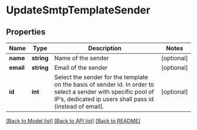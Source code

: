 # UpdateSmtpTemplateSender

## Properties
Name | Type | Description | Notes
------------ | ------------- | ------------- | -------------
**name** | **string** | Name of the sender | [optional] 
**email** | **string** | Email of the sender | [optional] 
**id** | **int** | Select the sender for the template on the basis of sender id. In order to select a sender with specific pool of IP’s, dedicated ip users shall pass id (instead of email). | [optional] 

[[Back to Model list]](../../README.md#documentation-for-models) [[Back to API list]](../../README.md#documentation-for-api-endpoints) [[Back to README]](../../README.md)


